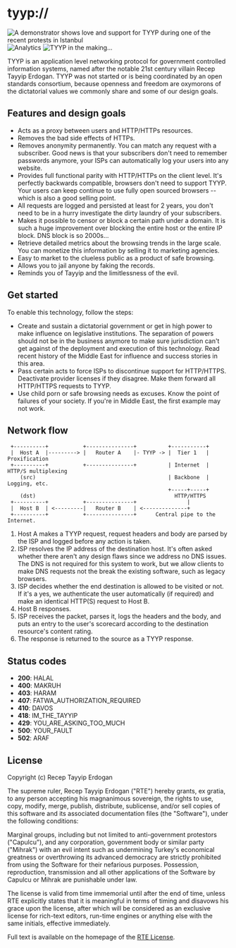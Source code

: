 # tyyp://

![A demonstrator shows love and support for TYYP during one of the recent protests in Istanbul](http://i.imgur.com/E38iED0.jpg) ![Analytics](https://ga-beacon.appspot.com/UA-46881978-1/tyyp?pixel) ![TYYP in the making...](http://i.imgur.com/vN6U1MG.jpg)

TYYP is an application level networking protocol for government controlled information systems, named after the notable 21st century villain Recep Tayyip Erdogan. TYYP was not started or is being coordinated by an open standards consortium, because openness and freedom are oxymorons of the dictatorial values we commonly share and some of our design goals.

## Features and design goals

* Acts as a proxy between users and HTTP/HTTPs resources.
* Removes the bad side effects of HTTPs.
* Removes anonymity permanently. You can match any request with a subscriber. Good news is that your subscribers don't need to remember passwords anymore, your ISPs can automatically log your users into any website.
* Provides full functional parity with HTTP/HTTPs on the client level. It's perfectly backwards compatible, browsers don't need to support TYYP. Your users can keep continue to use fully open sourced browsers -- which is also a good selling point.
* All requests are logged and persisted at least for 2 years, you don't need to be in a hurry investigate the dirty laundry of your subscribers.
* Makes it possible to censor or block a certain path under a domain. It is such a huge improvement over blocking the entire host or the entire IP block. DNS block is so 2000s...
* Retrieve detailed metrics about the browsing trends in the large scale. You can monetize this information by selling it to marketing agencies.
* Easy to market to the clueless public as a product of safe browsing.
* Allows you to jail anyone by faking the records.
* Reminds you of Tayyip and the limitlessness of the evil.


## Get started

To enable this technology, follow the steps:

* Create and sustain a dictatorial government or get in high power to make influence on legislative institutions. The separation of powers should not be in the business anymore to make sure jurisdiction can't get against of the deployment and execution of this technology. Read recent history of the Middle East  for influence and success stories in this area.
* Pass certain acts to force ISPs to discontinue support for HTTP/HTTPS. Deactivate provider licenses if they disagree. Make them forward all HTTP/HTTPS requests to TYYP.
* Use child porn or safe browsing needs as excuses. Know the point of failures of your society. If you're in Middle East, the first example may not work.

## Network flow
~~~
 +----------+           +---------------+          +-----------+
 |  Host A  |---------> |   Router A    |- TYYP -> |  Tier 1   | Proxification
 +----------+           +---------------+          | Internet  | HTTP/S multiplexing
    (src)                                          | Backbone  | Logging, etc.
                                                   +-----+-----+
    (dst)                                            HTTP/HTTPS
 +----------+           +---------------+                |
 |  Host B  | <---------|   Router B    | <--------------+
 +----------+           +---------------+      Central pipe to the Internet.
~~~
1. Host A makes a TYYP request, request headers and body are parsed by the ISP and logged before any action is taken.
1. ISP resolves the IP address of the destination host. It's often asked whether there aren't any design flaws since we address no DNS issues. The DNS is not required for this system to work, but we allow clients to make DNS requests not the break the existing software, such as legacy browsers.
1. ISP decides whether the end destination is allowed to be visited or not. If it's a yes, we authenticate the user automatically (if required) and make an identical HTTP(S) request to Host B.
1. Host B responses.
1. ISP receives the packet, parses it, logs the headers and the body, and puts an entry to the user's scorecard according to the destination resource's content rating.
1. The response is returned to the source as a TYYP response.


## Status codes

* __200__: HALAL
* __400__: MAKRUH
* __403__: HARAM
* __407__: FATWA_AUTHORIZATION_REQUIRED
* __410__: DAVOS
* __418__: IM_THE_TAYYIP
* __429__: YOU_ARE_ASKING_TOO_MUCH
* __500__: YOUR_FAULT
* __502__: ARAF

## License

Copyright (c) Recep Tayyip Erdogan

The supreme ruler, Recep Tayyip Erdogan ("RTE") hereby grants, ex gratia, to any person accepting his magnanimous sovereign, the rights to use, copy, modify, merge, publish, distribute, sublicense, and/or sell copies of this software and its associated documentation files (the "Software"), under the following conditions:

Marginal groups, including but not limited to anti-government protestors ("Capulcu"), and any corporation, government body or similar party ("Mihrak") with an evil intent such as undermining Turkey's economical greatness or overthrowing its advanced democracy are strictly prohibited from using the Software for their nefarious purposes. Possession, reproduction, transmission and all other applications of the Software by Capulcu or Mihrak are punishable under law.

The license is valid from time immemorial until after the end of time, unless RTE explicitly states that it is meaningful in terms of timing and disavows his grace upon the license, after which will be considered as an exclusive license for rich-text editors, run-time engines or anything else with the same initials, effective immediately.

Full text is available on the homepage of the [RTE License](https://github.com/erengy/rte-license).
